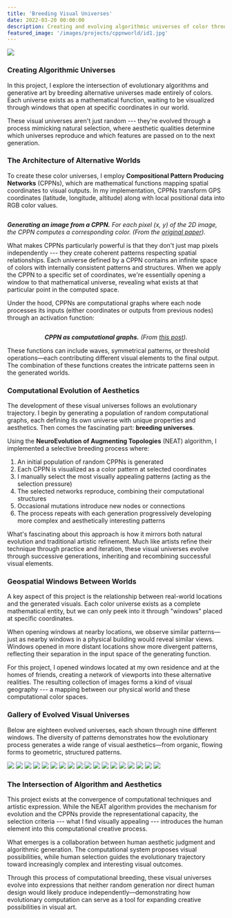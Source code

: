 ```yaml
---
title: 'Breeding Visual Universes'
date: 2022-03-20 00:00:00
description: Creating and evolving algorithmic universes of color through computational evolution.
featured_image: '/images/projects/cppnworld/id1.jpg'
---
```


![](/images/projects/cppnworld/id1.jpg)

### Creating Algorithmic Universes

In this project, I explore the intersection of evolutionary algorithms and generative art by breeding alternative universes made entirely of colors. Each universe exists as a mathematical function, waiting to be visualized through windows that open at specific coordinates in our world.

These visual universes aren't just random --- they're evolved through a process mimicking natural selection, where aesthetic qualities determine which universes reproduce and which features are passed on to the next generation.

### The Architecture of Alternative Worlds

To create these color universes, I employ **Compositional Pattern Producing Networks** (CPPNs), which are mathematical functions mapping spatial coordinates to visual outputs. In my implementation, CPPNs transform GPS coordinates (latitude, longitude, altitude) along with local positional data into RGB color values.

<img class="small-image" src="/images/projects/cppnworld/cppn2.png" alt=""/>
<p class="legend">
<i><b>Generating an image from a CPPN.</b> For each pixel (x, y) of the 2D image, the CPPN computes a corresponding color. (From the <a href="http://eplex.cs.ucf.edu/papers/stanley_gpem07.pdf">original paper</a>).</i></p>

What makes CPPNs particularly powerful is that they don't just map pixels independently --- they create coherent patterns respecting spatial relationships. Each universe defined by a CPPN contains an infinite space of colors with internally consistent patterns and structures. When we apply the CPPN to a specific set of coordinates, we're essentially opening a window to that mathematical universe, revealing what exists at that particular point in the computed space.

Under the hood, CPPNs are computational graphs where each node processes its inputs (either coordinates or outputs from previous nodes) through an activation function:

<img class="smaller-image" src="/images/projects/cppnworld/cppn.png" alt=""/>
<center>
<p class="legend">
<i><b>CPPN as computational graphs.</b> (From <a href="https://towardsdatascience.com/understanding-compositional-pattern-producing-networks-810f6bef1b88">this post</a>).
</i></p></center>

These functions can include waves, symmetrical patterns, or threshold operations—each contributing different visual elements to the final output. The combination of these functions creates the intricate patterns seen in the generated worlds.

### Computational Evolution of Aesthetics

The development of these visual universes follows an evolutionary trajectory. I begin by generating a population of random computational graphs, each defining its own universe with unique properties and aesthetics. Then comes the fascinating part: **breeding universes**.

Using the **NeuroEvolution of Augmenting Topologies** (NEAT) algorithm, I implemented a selective breeding process where:

1. An initial population of random CPPNs is generated
2. Each CPPN is visualized as a color pattern at selected coordinates
3. I manually select the most visually appealing patterns (acting as the selection pressure)
4. The selected networks reproduce, combining their computational structures
5. Occasional mutations introduce new nodes or connections
6. The process repeats with each generation progressively developing more complex and aesthetically interesting patterns

What's fascinating about this approach is how it mirrors both natural evolution and traditional artistic refinement. Much like artists refine their technique through practice and iteration, these visual universes evolve through successive generations, inheriting and recombining successful visual elements.

### Geospatial Windows Between Worlds

A key aspect of this project is the relationship between real-world locations and the generated visuals. Each color universe exists as a complete mathematical entity, but we can only peek into it through "windows" placed at specific coordinates.

When opening windows at nearby locations, we observe similar patterns—just as nearby windows in a physical building would reveal similar views. Windows opened in more distant locations show more divergent patterns, reflecting their separation in the input space of the generating function.

For this project, I opened windows located at my own residence and at the homes of friends, creating a network of viewports into these alternative realities. The resulting collection of images forms a kind of visual geography --- a mapping between our physical world and these computational color spaces.

### Gallery of Evolved Visual Universes

Below are eighteen evolved universes, each shown through nine different windows. The diversity of patterns demonstrates how the evolutionary process generates a wide range of visual aesthetics—from organic, flowing forms to geometric, structured patterns.

<div class="gallery" data-columns="3">
    <img src="/images/projects/cppnworld/id2.jpg">
    <img src="/images/projects/cppnworld/id3.jpg">
    <img src="/images/projects/cppnworld/id4.jpg">
    <img src="/images/projects/cppnworld/id5.jpg">
    <img src="/images/projects/cppnworld/id6.jpg">
    <img src="/images/projects/cppnworld/id7.jpg">
    <img src="/images/projects/cppnworld/id8.jpg">
    <img src="/images/projects/cppnworld/id9.jpg">
    <img src="/images/projects/cppnworld/id10.jpg">
    <img src="/images/projects/cppnworld/id11.jpg">
    <img src="/images/projects/cppnworld/id12.jpg">
    <img src="/images/projects/cppnworld/id13.jpg">
    <img src="/images/projects/cppnworld/id14.jpg">
    <img src="/images/projects/cppnworld/id15.jpg">
    <img src="/images/projects/cppnworld/id16.jpg">
    <img src="/images/projects/cppnworld/id17.jpg">
    <img src="/images/projects/cppnworld/id18.jpg">
    <img src="/images/projects/cppnworld/id19.jpg">
</div>

### The Intersection of Algorithm and Aesthetics

This project exists at the convergence of computational techniques and artistic expression. While the NEAT algorithm provides the mechanism for evolution and the CPPNs provide the representational capacity, the selection criteria --- what I find visually appealing --- introduces the human element into this computational creative process.

What emerges is a collaboration between human aesthetic judgment and algorithmic generation. The computational system proposes visual possibilities, while human selection guides the evolutionary trajectory toward increasingly complex and interesting visual outcomes.

Through this process of computational breeding, these visual universes evolve into expressions that neither random generation nor direct human design would likely produce independently—demonstrating how evolutionary computation can serve as a tool for expanding creative possibilities in visual art.
